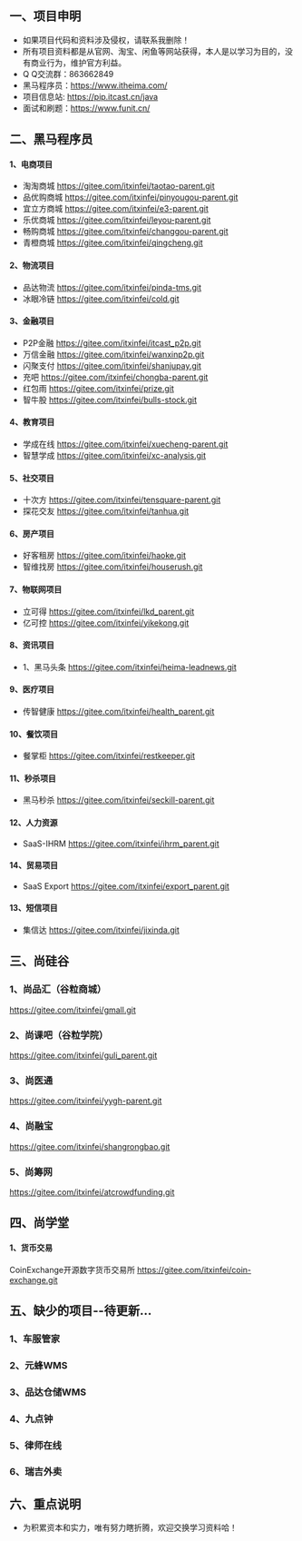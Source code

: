 ## 一、项目申明
- 如果项目代码和资料涉及侵权，请联系我删除！
- 所有项目资料都是从官网、淘宝、闲鱼等网站获得，本人是以学习为目的，没有商业行为，维护官方利益。
- Q Q交流群：863662849
- 黑马程序员：https://www.itheima.com/
- 项目信息站: https://pip.itcast.cn/java
- 面试和刷题：https://www.funit.cn/


## 二、黑马程序员
#### 1、电商项目
- 淘淘商城
https://gitee.com/itxinfei/taotao-parent.git
- 品优购商城
https://gitee.com/itxinfei/pinyougou-parent.git
- 宜立方商城
https://gitee.com/itxinfei/e3-parent.git
- 乐优商城
https://gitee.com/itxinfei/leyou-parent.git
- 畅购商城
https://gitee.com/itxinfei/changgou-parent.git
- 青橙商城
https://gitee.com/itxinfei/qingcheng.git

#### 2、物流项目
- 品达物流
https://gitee.com/itxinfei/pinda-tms.git
- 冰眼冷链
https://gitee.com/itxinfei/cold.git

#### 3、金融项目
- P2P金融
https://gitee.com/itxinfei/itcast_p2p.git
- 万信金融
https://gitee.com/itxinfei/wanxinp2p.git
- 闪聚支付
https://gitee.com/itxinfei/shanjupay.git
- 充吧
https://gitee.com/itxinfei/chongba-parent.git
- 红包雨
https://gitee.com/itxinfei/prize.git
- 智牛股
https://gitee.com/itxinfei/bulls-stock.git

#### 4、教育项目
- 学成在线
https://gitee.com/itxinfei/xuecheng-parent.git
- 智慧学成
https://gitee.com/itxinfei/xc-analysis.git

#### 5、社交项目
- 十次方
https://gitee.com/itxinfei/tensquare-parent.git
- 探花交友
https://gitee.com/itxinfei/tanhua.git

#### 6、房产项目
- 好客租房
https://gitee.com/itxinfei/haoke.git
- 智维找房
https://gitee.com/itxinfei/houserush.git

#### 7、物联网项目
- 立可得
https://gitee.com/itxinfei/lkd_parent.git
- 亿可控
https://gitee.com/itxinfei/yikekong.git

#### 8、资讯项目
- 1、黑马头条
https://gitee.com/itxinfei/heima-leadnews.git

#### 9、医疗项目
- 传智健康
https://gitee.com/itxinfei/health_parent.git

#### 10、餐饮项目
- 餐掌柜
https://gitee.com/itxinfei/restkeeper.git

#### 11、秒杀项目
- 黑马秒杀
https://gitee.com/itxinfei/seckill-parent.git

#### 12、人力资源
- SaaS-IHRM
https://gitee.com/itxinfei/ihrm_parent.git

#### 14、贸易项目
- SaaS Export
https://gitee.com/itxinfei/export_parent.git

#### 13、短信项目
- 集信达
https://gitee.com/itxinfei/jixinda.git

## 三、尚硅谷
### 1、尚品汇（谷粒商城）
https://gitee.com/itxinfei/gmall.git
### 2、尚课吧（谷粒学院）
https://gitee.com/itxinfei/guli_parent.git
### 3、尚医通
https://gitee.com/itxinfei/yygh-parent.git
### 4、尚融宝
https://gitee.com/itxinfei/shangrongbao.git
### 5、尚筹网
https://gitee.com/itxinfei/atcrowdfunding.git

## 四、尚学堂
#### 1、货币交易
CoinExchange开源数字货币交易所
https://gitee.com/itxinfei/coin-exchange.git

## 五、缺少的项目--待更新...
### 1、车服管家
### 2、元蜂WMS
### 3、品达仓储WMS
### 4、九点钟
### 5、律师在线
### 6、瑞吉外卖

## 六、重点说明
- 为积累资本和实力，唯有努力瞎折腾，欢迎交换学习资料哈！
